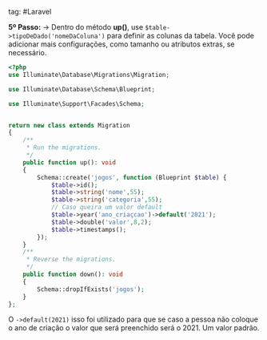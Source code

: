 tag: #Laravel 

**5º Passo:** -> Dentro do método **up()**, use `$table->tipoDeDado('nomeDaColuna')` para definir as colunas da tabela. Você pode adicionar mais configurações, como tamanho ou atributos extras, se necessário.

```php
<?php
use Illuminate\Database\Migrations\Migration;

use Illuminate\Database\Schema\Blueprint;

use Illuminate\Support\Facades\Schema;


return new class extends Migration
{
    /**
     * Run the migrations.
     */
    public function up(): void
    {
        Schema::create('jogos', function (Blueprint $table) {
            $table->id();
            $table->string('nome',55);
            $table->string('categoria',55);
            // Caso queira um valor default
            $table->year('ano_criaçcao')->default('2021');
            $table->double('valor',8,2);
            $table->timestamps();
        });
    }
    /**
     * Reverse the migrations.
     */
    public function down(): void
    {
        Schema::dropIfExists('jogos');
    }
};
```

O `->default(2021)` isso foi utilizado para que se caso a pessoa não coloque o ano de criação o valor que será preenchido será o 2021. Um valor padrão.